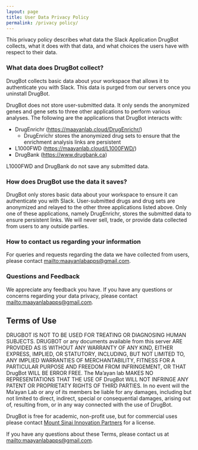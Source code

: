 ```yaml
---
layout: page
title: User Data Privacy Policy
permalink: /privacy policy/
---
```


This privacy policy describes what data the Slack Application DrugBot collects, what it does with that data, and what choices the users have with respect to their data.

### What data does DrugBot collect?

DrugBot collects basic data about your workspace that allows it to authenticate you with Slack. This data is purged from our servers once you uninstall DrugBot.

DrugBot does not store user-submitted data. It only sends the anonymized genes and gene sets to three other applications to perform various analyses. The following are the applications that DrugBot interacts with:
- DrugEnrichr (https://maayanlab.cloud/DrugEnrichr/)
	- DrugEnrichr stores the anonymized drug sets to ensure that the enrichment analysis links are persistent
- L1000FWD (https://maayanlab.cloud/L1000FWD/)
- DrugBank (https://www.drugbank.ca)

L1000FWD and DrugBank do not save any submitted data.

### How does DrugBot use the data it saves?

DrugBot only stores basic data about your workspace to ensure it can authenticate you with Slack. User-submitted drugs and drug sets are anonymized and relayed to the other three applications listed above. Only one of these applications, namely DrugEnrichr, stores the submitted data to ensure persistent links. We will never sell, trade, or provide data collected from users to any outside parties.

### How to contact us regarding your information

For queries and requests regarding the data we have collected from users, please contact <mailto:maayanlabapps@gmail.com>.

### Questions and Feedback

We appreciate any feedback you have. If you have any questions or concerns regarding your data privacy, please contact <mailto:maayanlabapps@gmail.com>.

## Terms of Use

DRUGBOT IS NOT TO BE USED FOR TREATING OR DIAGNOSING HUMAN SUBJECTS.
DRUGBOT or any documents available from this server ARE PROVIDED AS IS WITHOUT ANY WARRANTY OF ANY KIND, EITHER EXPRESS, IMPLIED, OR STATUTORY, INCLUDING, BUT NOT LIMITED TO, ANY IMPLIED WARRANTIES OF MERCHANTABILITY, FITNESS FOR A PARTICULAR PURPOSE AND FREEDOM FROM INFRINGEMENT, OR THAT DrugBot WILL BE ERROR FREE. The Ma’ayan lab MAKES NO REPRESENTATIONS THAT THE USE OF DrugBot WILL NOT INFRINGE ANY PATENT OR PROPRIETATY RIGHTS OF THIRD PARTIES.
In no event will the Ma’ayan Lab or any of its members be liable for any damages, including but not limited to direct, indirect, special or consequential damages, arising out of, resulting from, or in any way connected with the use of DrugBot.

DrugBot is free for academic, non-profit use, but for commercial uses please contact [Mount Sinai Innovation Partners](https://ip.mountsinai.org/) for a license.

If you have any questions about these Terms, please contact us at <mailto:maayanlabapps@gmail.com>.